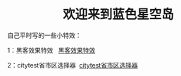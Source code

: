 <h1 style="text-align:center;width:100%;">欢迎来到蓝色星空岛</h1>

自己平时写的一些小特效：

 <p> 1：黑客效果特效   <a href="../effects/黑客效果特效.html" target="_blank">黑客效果特效</a></p>
 <p> 2：citytest省市区选择器  <a href="../effects/citytest省市区选择器.html" target="_blank">citytest省市区选择器</a></p>

